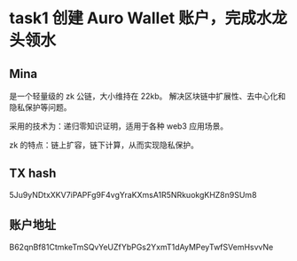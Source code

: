 # task1 创建 Auro Wallet 账户，完成水龙头领水

## Mina
是一个轻量级的 zk 公链，大小维持在 22kb。
解决区块链中扩展性、去中心化和隐私保护等问题。

采用的技术为：递归零知识证明，适用于各种 web3 应用场景。

zk 的特点：链上扩容，链下计算，从而实现隐私保护。


## TX hash 

5Ju9yNDtxXKV7iPAPFg9F4vgYraKXmsA1R5NRkuokgKHZ8n9SUm8

## 账户地址
B62qnBf81CtmkeTmSQvYeUZfYbPGs2YxmT1dAyMPeyTwfSVemHsvvNe
